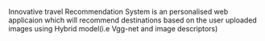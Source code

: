 Innovative travel Recommendation System is an personalised web applicaion which will recommend destinations based on the user uploaded images using Hybrid model(i.e Vgg-net and image descriptors)
